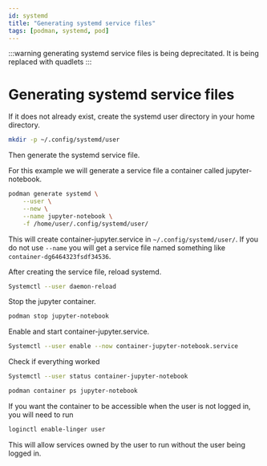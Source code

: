 ```yaml
---
id: systemd
title: "Generating systemd service files"
tags: [podman, systemd, pod]
---
```

:::warning
generating systemd service files is being deprecitated. It is being replaced with quadlets
:::

# Generating systemd service files

If it does not already exist, create the systemd user directory in your home directory.

```bash
mkdir -p ~/.config/systemd/user
```

Then generate the systemd service file.

For this example we will generate a service file a container called jupyter-notebook.

```bash
podman generate systemd \
	--user \
	--new \
	--name jupyter-notebook \
	-f /home/user/.config/systemd/user/
```

This will create container-jupyter.service in `~/.config/systemd/user/`. If you do not use `--name` you will get a service file named something like `container-dg6464323fsdf34536`.

After creating the service file, reload systemd.

```bash
Systemctl --user daemon-reload
```

Stop the jupyter container.

```bash
podman stop jupyter-notebook
```

Enable and start container-jupyter.service.

```bash
Systemctl --user enable --now container-jupyter-notebook.service
```

Check if everything worked

```bash
Systemctl --user status container-jupyter-notebook
```

```bash
podman container ps jupyter-notebook
```

If you want the container to be accessible when the user is not logged in, you will need to run

```bash
loginctl enable-linger user
```

This will allow services owned by the user to run without the user being logged in.
